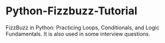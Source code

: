 # Python-Fizzbuzz-Tutorial
FizzBuzz in Python: Practicing Loops, Conditionals, and Logic Fundamentals. It is also used in some interview questions.
